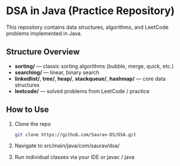 # DSA in Java (Practice Repository)

This repository contains data structures, algorithms, and LeetCode problems implemented in Java.

## Structure Overview

- **sorting/** — classic sorting algorithms (bubble, merge, quick, etc.)
- **searching/** — linear, binary search
- **linkedlist/**, **tree/**, **heap/**, **stackqueue/**, **hashmap/** — core data structures
- **leetcode/** — solved problems from LeetCode / practice

## How to Use
1. Clone the repo  
   ```bash
   git clone https://github.com/Saurav-DS/DSA.git
   
2. Navigate to src/main/java/com/saurav/dsa/

3. Run individual classes via your IDE or javac / java

